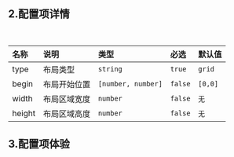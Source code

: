 ## 2.配置项详情

</br>

| 名称   | 说明 |  类型 | 必选 |    默认值 | 
| :----- |  :----- |  :----- |  :-----  |  :-----  |  
| type |  布局类型   | `string` | `true` | `grid` |
| begin | 布局开始位置  |`[number, number]` | `false` | `[0,0]` |
| width |  布局区域宽度 |`number` |`false` |`无` |
| height |  布局区域高度 |`number` |`false` |`无` |


## 3.配置项体验







